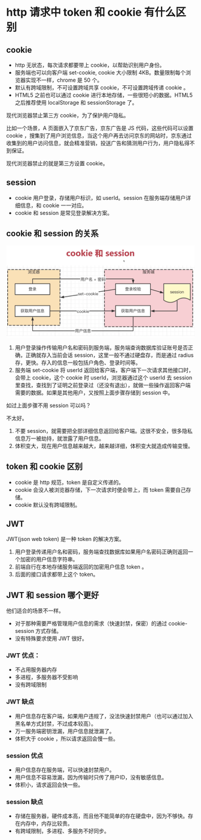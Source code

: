# http 请求中 token 和 cookie 有什么区别

## cookie

- http 无状态，每次请求都要带上 cookie，以帮助识别用户身份。
- 服务端也可以向客户端 set-cookie, cookie 大小限制 4KB。数量限制每个浏览器实现不一样，chrome 是 50 个。
- 默认有跨域限制，不可设置跨域共享 cookie，不可设置跨域传递 cookie 。
- HTML5 之前也可以通过 cookie 进行本地存储，一些很短小的数据。HTML5 之后推荐使用 localStorage 和 sessionStorage 了。

现代浏览器禁止第三方 cookie，为了保护用户隐私。

比如一个场景，A 页面嵌入了京东广告，京东广告是 JS 代码，这些代码可以设置 cookie ，搜集到了用户浏览信息，当这个用户再去访问京东的网站时，京东通过收集到的用户访问信息，就会精准营销，投送广告和猜测用户行为，用户隐私得不到保证。

现代浏览器禁止的就是第三方设置 cookie。

## session

- cookie 用户登录，存储用户标识，如 userId。session 在服务端存储用户详细信息，和 cookie 一一对应。
- cookie 和 session 是常见登录解决方案。

## cookie 和 session 的关系

![cookie和session区别和联系](./images/cookie-session.png)

1. 用户登录操作传输用户名和密码到服务端，服务端查询数据库验证账号是否正确，正确就存入当前会话 session，这里一般不通过硬盘存，而是通过 radius 存，更快。存入的信息一般包括户角色、登录时间等。
2. 服务端 set-cookie 将 userId 返回给客户端，客户端下一次请求其他接口时，会带上 cookie，这个 cookie 时 userId，浏览器通过这个 userId 去 session 里查找，查找到了证明之前登录过（还没有退出），就做一些操作返回客户端需要的数据。如果是其他用户，又按照上面步骤存储到 session 中。

如过上面步骤不用 session 可以吗？

不太好。

1. 不要 session，就需要把全部详细信息返回给客户端。这很不安全，很多隐私信息万一被劫持，就泄露了用户信息。
2. 体积变大，现在用户信息越来越大，越来越详细，体积变大就造成传输变慢。

## token 和 cookie 区别

- cookie 是 http 规范，token 是自定义传递的。
- cookie 会没人被浏览器存储，下一次请求时便会带上，而 token 需要自己存储。
- cookie 默认没有跨域限制。

## JWT

JWT(json web token) 是一种 token 的解决方案。

1. 用户登录传递用户名和密码，服务端查找数据库如果用户名密码正确则返回一个加密的用户信息字符串。
2. 前端自行在本地存储服务端返回的加密用户信息 token 。
3. 后面的接口请求都带上这个 token。

## JWT 和 session 哪个更好

他们适合的场景不一样。

- 对于那种需要严格管理用户信息的需求（快速封禁，保密）的通过 cookie-session 方式存储。
- 没有特殊要求使用 JWT 很好。

### JWT 优点：

- 不占用服务器内存
- 多进程，多服务器不受影响
- 没有跨域限制

### JWT 缺点

- 用户信息存在客户端，如果用户违规了，没法快速封禁用户（也可以通过加入黑名单方式封禁，不过成本较高）。
- 万一服务端密钥泄漏，用户信息就泄漏了。
- 体积大于 cookie ，所以请求返回会慢一些。

### session 优点

- 用户信息存在服务端，可以快速封禁用户。
- 用户信息不容易泄漏，因为传输时只传了用户ID，没有敏感信息。
- 体积小，请求返回会快一些。

### session 缺点

- 存储在服务器，硬件成本高，而且他不能简单的存在硬盘中，因为不够快。存在内存中，内存比较贵。
- 有跨域限制，多进程、多服务不好同步。
